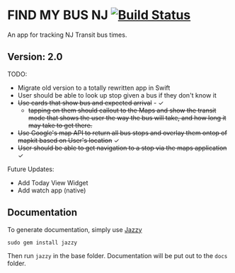 # FIND MY BUS NJ [![Build Status](https://www.bitrise.io/app/5c8adfc7a3ee8755.svg?token=LiaTatcc2s4PIYhhSC-G6A&branch=master)](https://www.bitrise.io/app/5c8adfc7a3ee8755)
An app for tracking NJ Transit bus times.

## Version: 2.0
TODO:
- Migrate old version to a totally rewritten app in Swift
- User should be able to look up stop given a bus if they don't know it
- ~~Use cards that show bus and expected arrival~~ - ✓
    * ~~tapping on them should callout to the Maps and show the transit mode that shows the user the way the bus will take, and how long it may take to get there.~~ 
- ~~Use Google's map API to return all bus stops and overlay them ontop of mapkit based on User's location~~ ✓
- ~~User should be able to get navigation to a stop via the maps application~~ ✓

Future Updates:
- Add Today View Widget
- Add watch app (native)

## Documentation
To generate documentation, simply use [Jazzy](https://github.com/realm/jazzy)

`sudo gem install jazzy`

Then run `jazzy` in the base folder. Documentation will be put out to the `docs` folder.